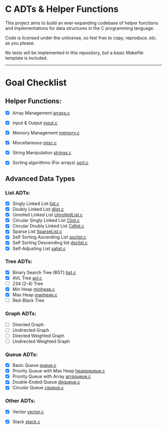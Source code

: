 # C ADTs & Helper Functions

This project aims to build an ever-expanding codebase of helper functions and implementations for
data structures in the C programming language.

Code is licensed under the unlicense, so feel free to copy, reproduce, etc. as you please.

No tests will be implemented in this repository, but a basic Makefile template is included.

_________________________________________________________

# Goal Checklist


## Helper Functions:
- [x] Array Management [arrays.c](Helper_Functions/Array_Management/arrays.c)
- [x] Input & Output [inout.c](Helper_Functions/Input_Output/inout.c)
- [x] Memory Management [memory.c](Helper_Functions/Memory_Management/memory.c)
- [x] Miscellaneous [misc.c](Helper_Functions/Miscellaneous/misc.c)
- [x] String Manipulation [strings.c](Helper_Functions/String_Manipulation/strings.c)
- [x] Sorting algorithms (For arrays) [sort.c](Helper_Functions/Sorting_Algorithms/sort.c)


## Advanced Data Types

### List ADTs:
- [x] Singly Linked List [list.c](ADT_Implementations/List_ADTs/Singly_Linked_List/list.c)
- [x] Doubly Linked List [dlist.c](ADT_Implementations/List_ADTs/Doubly_Linked_List/dlist.c)
- [x] Unrolled Linked List [UnrolledList.c](ADT_Implementations/List_ADTs/Unrolled_Linked_List/UnrolledList.c)
- [x] Circular Singly Linked List [Clist.c](ADT_Implementations/List_ADTs/Circular_Singly_Linked_List/Clist.c)
- [x] Circular Doubly Linked List [Cdlist.c](ADT_Implementations/List_ADTs/Circular_Doubly_Linked_List/Clist.c)
- [x] Sparse List [SparseList.c](ADT_Implementations/List_ADTs/Sparse_List/SparseList.c)
- [x] Self Sorting Ascending List [asclist.c](ADT_Implementations/List_ADTs/Asc_List/asclist.c)
- [x] Self Sorting Descending list [dsclist.c](ADT_Implementations/List_ADTs/Dsc_List/dsclist.c)
- [x] Self-Adjusting List [salist.c](ADT_Implementations/List_ADTs/Self-Adjusting_List/salist.c)

### Tree ADTs:
- [x] Binary Search Tree (BST) [bst.c](ADT_Implementations/Tree_ADTs/Binary_Search_Tree/bst.c)
- [x] AVL Tree [avl.c](ADT_Implementations/Tree_ADTs/AVL_Tree/avl.c)
- [ ] 234 (2-4) Tree
- [x] Min Heap [minheap.c](ADT_Implementations/Tree_ADTs/Min_Heap/minheap.c)
- [x] Max Heap [maxheap.c](ADT_Implementations/Tree_ADTs/Max_Heap/maxheap.c)
- [ ] Red-Black Tree

### Graph ADTs:
- [ ] Directed Graph
- [ ] Undirected Graph
- [ ] Directed Weighted Graph
- [ ] Undirected Weighted Graph

### Queue ADTs:
- [x] Basic Queue [queue.c](ADT_Implementations/Queue_ADTs/Basic_Queue/queue.c)
- [x] Priority Queue with Max Heap [heappqueue.c](ADT_Implementations/Queue_ADTs/Heap_PriorityQueue/heappqueue.c)
- [x] Priority Queue with Array [arrpqueue.c](ADT_Implementations/Queue_ADTs/Array_PriorityQueue/arrpqueue.c)
- [x] Double-Ended Queue [dequeue.c](ADT_Implementations/Queue_ADTs/Double_Ended_Queue/dequeue.c)
- [x] Circular Queue [cqueue.c](ADT_Implementations/Queue_ADTs/CircularQueue/cqueue.c)

### Other ADTs:
- [x] Vector [vector.c](ADT_Implementations/Other_ADTs/Vector/vector.c)
- [x] Stack [stack.c](ADT_Implementations/Other_ADTs/Stack/stack.c)


